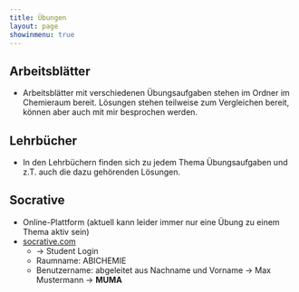 ```yaml
---
title: Übungen
layout: page
showinmenu: true
---
```


## Arbeitsblätter

- Arbeitsblätter mit verschiedenen Übungsaufgaben stehen im Ordner im Chemieraum bereit. Lösungen stehen teilweise zum Vergleichen bereit, können aber auch mit mir besprochen werden.

## Lehrbücher

- In den Lehrbüchern finden sich zu jedem Thema Übungsaufgaben und z.T. auch die dazu gehörenden Lösungen.

## Socrative

- Online-Plattform (aktuell kann leider immer nur eine Übung zu einem Thema aktiv sein)
- [socrative.com](https://socrative.com)
    - -> Student Login
    - Raumname: ABICHEMIE
    - Benutzername: abgeleitet aus Nachname und Vorname -> Max Mustermann -> **MUMA**




